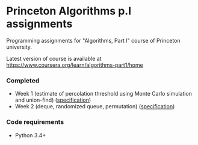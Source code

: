 # Princeton Algorithms p.I assignments

Programming assignments for "Algorithms, Part I" course of Princeton university.

Latest version of course is available at https://www.coursera.org/learn/algorithms-part1/home

### Completed

 - Week 1 (estimate of percolation threshold using Monte Carlo simulation and union-find) ([specification](http://coursera.cs.princeton.edu/algs4/assignments/percolation.html))
 - Week 2 (deque, randomized queue, permutation) ([specification](http://coursera.cs.princeton.edu/algs4/assignments/queues.html))

### Code requirements
* Python 3.4+
